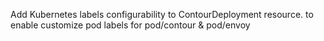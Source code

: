Add Kubernetes labels configurability to ContourDeployment resource. to enable customize pod labels for pod/contour & pod/envoy